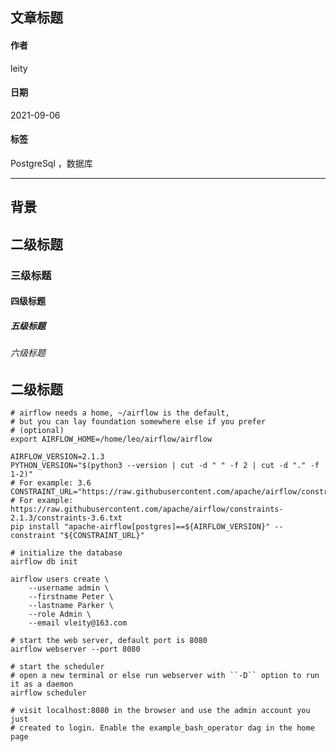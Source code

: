 [@id]: 20210906-01.md
[@title]: 安装Airflow任务调度平台
[@location]: docs/installation/20210906-01.md
[@author]: leity
[@date]: 2021-09-06

## 文章标题

#### 作者

leity

#### 日期

2021-09-06

#### 标签

PostgreSql ，数据库

------

## 背景

## 二级标题

### 三级标题

#### 四级标题

##### 五级标题

###### 六级标题

## 二级标题



```shell
# airflow needs a home, ~/airflow is the default,
# but you can lay foundation somewhere else if you prefer
# (optional)
export AIRFLOW_HOME=/home/leo/airflow/airflow

AIRFLOW_VERSION=2.1.3
PYTHON_VERSION="$(python3 --version | cut -d " " -f 2 | cut -d "." -f 1-2)"
# For example: 3.6
CONSTRAINT_URL="https://raw.githubusercontent.com/apache/airflow/constraints-${AIRFLOW_VERSION}/constraints-${PYTHON_VERSION}.txt"
# For example: https://raw.githubusercontent.com/apache/airflow/constraints-2.1.3/constraints-3.6.txt
pip install "apache-airflow[postgres]==${AIRFLOW_VERSION}" --constraint "${CONSTRAINT_URL}"

# initialize the database
airflow db init

airflow users create \
    --username admin \
    --firstname Peter \
    --lastname Parker \
    --role Admin \
    --email vleity@163.com

# start the web server, default port is 8080
airflow webserver --port 8080

# start the scheduler
# open a new terminal or else run webserver with ``-D`` option to run it as a daemon
airflow scheduler

# visit localhost:8080 in the browser and use the admin account you just
# created to login. Enable the example_bash_operator dag in the home page
```

